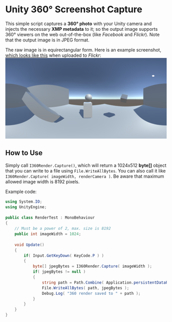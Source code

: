 # Unity 360° Screenshot Capture
This simple script captures a **360° photo** with your Unity camera and injects the necessary **XMP metadata** to it; so the output image supports 360° viewers on the web out-of-the-box (like *Facebook* and *Flickr*). Note that the output image is in JPEG format.

The raw image is in equirectangular form. Here is an example screenshot, [which looks like this](https://flic.kr/p/VPxPwY) when uploaded to *Flickr*:
![screenshot](360render.jpeg)

## How to Use
Simply call `I360Render.Capture()`, which will return a 1024x512 **byte[]** object that you can write to a file using `File.WriteAllBytes`. You can also call it like `I360Render.Capture( imageWidth, renderCamera )`. Be aware that maximum allowed image width is 8192 pixels.

Example code:
```csharp
using System.IO;
using UnityEngine;

public class RenderTest : MonoBehaviour 
{
	// Must be a power of 2, max. size is 8192
	public int imageWidth = 1024;

	void Update()
	{
		if( Input.GetKeyDown( KeyCode.P ) )
		{
			byte[] jpegBytes = I360Render.Capture( imageWidth );
			if( jpegBytes != null )
			{
				string path = Path.Combine( Application.persistentDataPath, "360render.jpeg" );
				File.WriteAllBytes( path, jpegBytes );
				Debug.Log( "360 render saved to " + path );
			}
		}
	}
}
```
